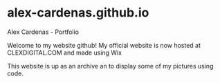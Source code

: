 # alex-cardenas.github.io
Alex Cardenas - Portfolio

Welcome to my website github!  My official website is now hosted at CLEXDIGITAL.COM and made using Wix

This website is up as an archive an to display some of my pictures using code.  
